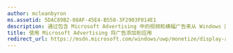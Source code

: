 ```yaml
---
author: mcleanbyron
ms.assetid: 5DAC89B2-08AF-45E4-B558-3F2903F014E1
description: 通过包含 Microsoft Advertising 中的视频和横幅广告来从 Windows 应用中赚更多钱。 在适用于 PC、平板电脑和手机的 Windows 应用中显示广告。 你可以通过使用 Windows 开发人员中心仪表板来实时监视广告性能。
title: 使用 Microsoft Advertising 将广告添加到应用
redirect_url: https://msdn.microsoft.com/windows/uwp/monetize/display-ads-in-your-app
---
```


 


<!--HONumber=May16_HO2-->


